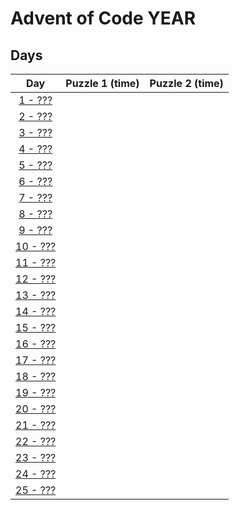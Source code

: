 # Advent of Code YEAR

## Days

|         Day          | Puzzle 1 (time) | Puzzle 2 (time) |
| :------------------: | :-------------: | :-------------: |
|  [1 - ???](day1.ts)  |                 |                 |
|  [2 - ???](day2.ts)  |                 |                 |
|  [3 - ???](day3.ts)  |                 |                 |
|  [4 - ???](day4.ts)  |                 |                 |
|  [5 - ???](day5.ts)  |                 |                 |
|  [6 - ???](day6.ts)  |                 |                 |
|  [7 - ???](day7.ts)  |                 |                 |
|  [8 - ???](day8.ts)  |                 |                 |
|  [9 - ???](day9.ts)  |                 |                 |
| [10 - ???](day10.ts) |                 |                 |
| [11 - ???](day11.ts) |                 |                 |
| [12 - ???](day12.ts) |                 |                 |
| [13 - ???](day13.ts) |                 |                 |
| [14 - ???](day14.ts) |                 |                 |
| [15 - ???](day15.ts) |                 |                 |
| [16 - ???](day16.ts) |                 |                 |
| [17 - ???](day17.ts) |                 |                 |
| [18 - ???](day18.ts) |                 |                 |
| [19 - ???](day19.ts) |                 |                 |
| [20 - ???](day20.ts) |                 |                 |
| [21 - ???](day21.ts) |                 |                 |
| [22 - ???](day22.ts) |                 |                 |
| [23 - ???](day23.ts) |                 |                 |
| [24 - ???](day24.ts) |                 |                 |
| [25 - ???](day25.ts) |                 |                 |
